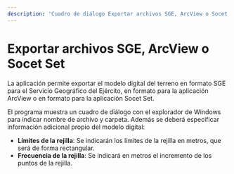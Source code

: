 ```yaml
---
description: 'Cuadro de diálogo Exportar archivos SGE, ArcView o Socet Set'
---
```


# Exportar archivos SGE, ArcView o Socet Set

La aplicación permite exportar el modelo digital del terreno en formato SGE para el Servicio Geográfico del Ejército, en formato para la aplicación ArcView o en formato para la aplicación Socet Set.

El programa muestra un cuadro de diálogo con el explorador de Windows para indicar nombre de archivo y carpeta. Además se deberá especificar información adicional propio del modelo digital:

* **Límites de la rejilla**: Se indicarán los límites de la rejilla en metros, que será de forma rectangular.
* **Frecuencia de la rejilla**: Se indicará en metros el incremento de los puntos de la rejilla.

